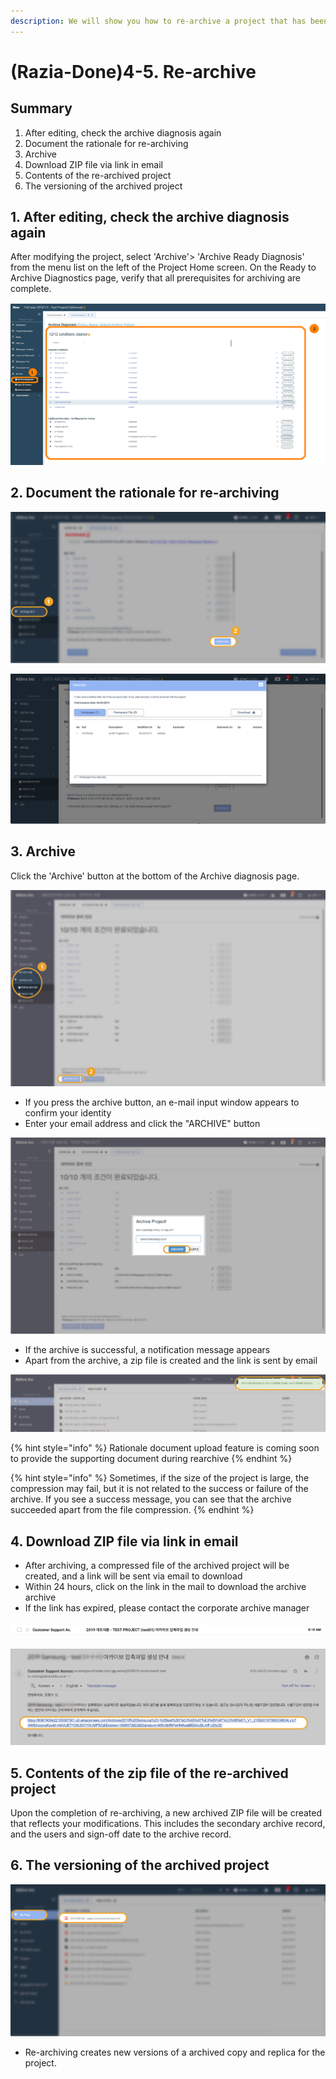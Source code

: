 ```yaml
---
description: We will show you how to re-archive a project that has been unarchived.
---
```


# \(Razia-Done\)4-5. Re-archive

## Summary

1. After editing, check the archive diagnosis again
2. Document the rationale for re-archiving
3. Archive 
4. Download ZIP file via link in email 
5. Contents of the re-archived project
6. The versioning of the archived project

## 1. After editing, check the archive diagnosis again

After modifying the project, select 'Archive'&gt; 'Archive Ready Diagnosis' from the menu list on the left of the Project Home screen. On the Ready to Archive Diagnostics page, verify that all prerequisites for archiving are complete.

![Project Home-&amp;gt;Archive-&amp;gt;Archive Diagnosis](../../../.gitbook/assets/image%20%2822%29.png)

## 2. Document the rationale for re-archiving

![Archive &amp;gt; Raionale](../../../.gitbook/assets/18.png)

![](../../../.gitbook/assets/1-1.png)

## 3. Archive

Click the 'Archive' button at the bottom of the Archive diagnosis page.

![Project Home &amp;gt; Archive &amp;gt; Archive Diagnosis &amp;gt; Archive](../../../.gitbook/assets/4-2-01.jpg)

* If you press the archive button, an e-mail input window appears to confirm your identity
* Enter your email address and click the "ARCHIVE" button

![Enter email address &amp;gt; ARCHIVE](../../../.gitbook/assets/4-2-02.jpg)

* If the archive is successful, a notification message appears
* Apart from the archive, a zip file is created and the link is sent by email

![](../../../.gitbook/assets/4-2-03-1.jpg)

{% hint style="info" %}
Rationale document upload feature is coming soon to provide the supporting document during rearchive
{% endhint %}

{% hint style="info" %}
Sometimes, if the size of the project is large, the compression may fail, but it is not related to the success or failure of the archive. If you see a success message, you can see that the archive succeeded apart from the file compression.
{% endhint %}

## 4. Download ZIP file via link in email

* After archiving, a compressed file of the archived project will be created, and a link will be sent via email to download
* Within 24 hours, click on the link in the mail to download the archive archive
* If the link has expired, please contact the corporate archive manager

![](../../../.gitbook/assets/4-2-05.jpg)

![](../../../.gitbook/assets/4-2-06-1.jpg)

## 5. Contents of the zip file of the re-archived project

Upon the completion of re-archiving, a new archived ZIP file will be created that reflects your modifications. This includes the secondary archive record, and the users and sign-off date to the archive record.

## 6. The versioning of the archived project

![](../../../.gitbook/assets/7.png)

* Re-archiving creates new versions of a archived copy and replica for the project.

